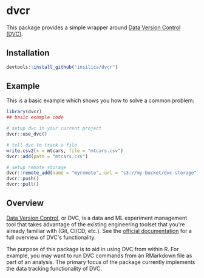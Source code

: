 
# dvcr

This package provides a simple wrapper around [Data Version Control (DVC)](https://dvc.org/).

## Installation

``` r
devtools::install_github("insilica/dvcr")
```

## Example

This is a basic example which shows you how to solve a common problem:

``` r
library(dvcr)
## basic example code

# setup dvc in your current project
dvcr::use_dvc()

# tell dvc to track a file
write.csv2(x = mtcars, file = "mtcars.csv")
dvcr::add(path = "mtcars.csv")

# setup remote storage
dvcr::remote_add(name = "myremote", url = "s3://my-bucket/dvc-storage")
dvcr::push()
dvcr::pull()
```

## Overview

[Data Version Control](https://dvc.org/), or DVC, is a data and ML experiment management tool that takes advantage of the existing engineering toolset that you're already familiar with (Git, CI/CD, etc.).  See the [official documentation](https://dvc.org/doc) for a full overview of DVC's functionality.
 
The purpose of this package is to aid in using DVC from within R.  For example, you may want to run DVC commands from an RMarkdown file as part of an analysis. The primary focus of the package currently implements the data tracking functionality of DVC.  


